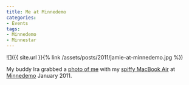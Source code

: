 ```yaml
---
title: Me at Minnedemo
categories:
- Events
tags:
- Minnedemo
- Minnestar
---
```


![]({{ site.url }}{% link /assets/posts/2011/jamie-at-minnedemo.jpg %})

My buddy Ira grabbed a [photo of me](https://twitter.com/#!/ropadope/status/25727379884212224) with my [spiffy MacBook Air](/thingelstad/happy-birthday-macbook-air) at [Minnedemo](http://minnestar.org/minnedemo/) January 2011.
